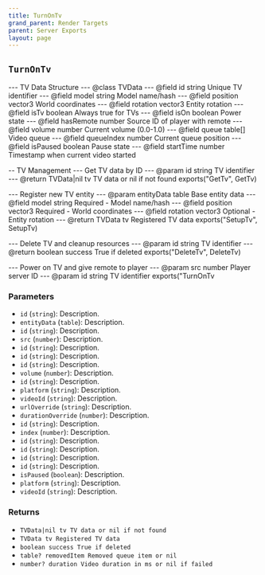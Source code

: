 ```yaml
---
title: TurnOnTv
grand_parent: Render Targets
parent: Server Exports
layout: page
---
```


## `TurnOnTv`

--- TV Data Structure
--- @class TVData
--- @field id string Unique TV identifier
--- @field model string Model name/hash
--- @field position vector3 World coordinates
--- @field rotation vector3 Entity rotation
--- @field isTv boolean Always true for TVs
--- @field isOn boolean Power state
--- @field hasRemote number Source ID of player with remote
--- @field volume number Current volume (0.0-1.0)
--- @field queue table[] Video queue
--- @field queueIndex number Current queue position
--- @field isPaused boolean Pause state
--- @field startTime number Timestamp when current video started

-- TV Management
--- Get TV data by ID
--- @param id string TV identifier
--- @return TVData|nil tv TV data or nil if not found
exports("GetTv", GetTv)

--- Register new TV entity
--- @param entityData table Base entity data
--- @field model string Required - Model name/hash
--- @field position vector3 Required - World coordinates
--- @field rotation vector3 Optional - Entity rotation
--- @return TVData tv Registered TV data
exports("SetupTv", SetupTv)

--- Delete TV and cleanup resources
--- @param id string TV identifier
--- @return boolean success True if deleted
exports("DeleteTv", DeleteTv)

--- Power on TV and give remote to player
--- @param src number Player server ID
--- @param id string TV identifier
exports("TurnOnTv

### Parameters
- `id` (`string`): Description.
- `entityData` (`table`): Description.
- `id` (`string`): Description.
- `src` (`number`): Description.
- `id` (`string`): Description.
- `id` (`string`): Description.
- `id` (`string`): Description.
- `volume` (`number`): Description.
- `id` (`string`): Description.
- `platform` (`string`): Description.
- `videoId` (`string`): Description.
- `urlOverride` (`string`): Description.
- `durationOverride` (`number`): Description.
- `id` (`string`): Description.
- `index` (`number`): Description.
- `id` (`string`): Description.
- `id` (`string`): Description.
- `id` (`string`): Description.
- `id` (`string`): Description.
- `isPaused` (`boolean`): Description.
- `platform` (`string`): Description.
- `videoId` (`string`): Description.

### Returns
- `TVData|nil tv TV data or nil if not found`
- `TVData tv Registered TV data`
- `boolean success True if deleted`
- `table? removedItem Removed queue item or nil`
- `number? duration Video duration in ms or nil if failed`
